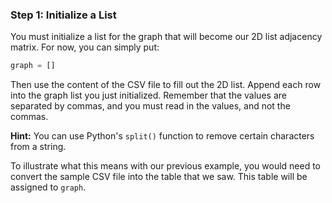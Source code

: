 <!-- title={fileReader()} -->

<!-- concepts={File Input Output, Parsing CSV Files, 2D Lists} -->

<!--badges={Python:15,Algorithms:30}-->

### Step 1: Initialize a List

You must initialize a list for the graph that will become our 2D list adjacency matrix. For now, you can simply put:

```Python
graph = []
```

Then use the content of the CSV file to fill out the 2D list. Append each row into the graph list you just initialized. Remember that the values are separated by commas, and you must read in the values, and not the commas.

**Hint:** You can use Python's `split()` function to remove certain characters from a string.

To illustrate what this means with our previous example, you would need to convert the sample CSV file into the table that we saw. This table will be assigned to `graph`.

